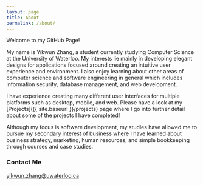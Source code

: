 ```yaml
---
layout: page
title: About
permalink: /about/
---
```


Welcome to my GitHub Page!

My name is Yikwun Zhang, a student currently studying Computer Science at the University of Waterloo. My interests lie mainly in developing elegant designs for applications focused around creating an intuitive user experience and environment. I also enjoy learning about other areas of computer science and software engineering in general which includes information security, database management, and web development. 

I have experience creating many different user interfaces for multiple platforms such as desktop, mobile, and web. Please have a look at my [Projects]({{ site.baseurl }}/projects) page where I go into further detail about some of the projects I have completed!

Although my focus is software development, my studies have allowed me to pursue my secondary interest of business where I have learned about business strategy, marketing, human resources, and simple bookkeeping through courses and case studies. 

### Contact Me

[yikwun.zhang@uwaterloo.ca](mailto:email@domain.com)
